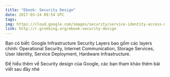 ```yaml
---
title: "Ebook: Security Design"
date: 2017-03-24 09:54 UTC
tags:
img: https://cloud.google.com/images/security/service-identity-access-management.jpg
link: http://r.grokking.org/ebook-security-design
---
```


Bạn có biết: Google Infrastructure Security Layers bao gồm các layers chính: Operational Security, Internet Communication, Storage Services, User Identity, Service Deployment, Hardware Infrastructure.

Để hiểu thêm về Security design của Google, các bạn tham khảo thêm bài viết sau đây nhé